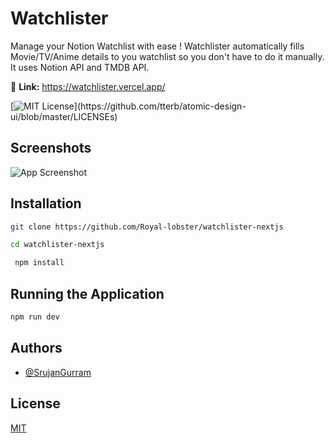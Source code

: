 
# Watchlister

Manage your Notion Watchlist with ease ! Watchlister automatically fills Movie/TV/Anime details to you watchlist so you don't have to do it manually. It uses Notion API and TMDB API.

🔗 **Link:** https://watchlister.vercel.app/

[![MIT License](https://img.shields.io/apm/l/atomic-design-ui.svg?)](https://github.com/tterb/atomic-design-ui/blob/master/LICENSEs)
## Screenshots

![App Screenshot](https://raw.githubusercontent.com/Royal-lobster/watchlister-nextjs/main/screenshot.png)

  
## Installation

```bash
git clone https://github.com/Royal-lobster/watchlister-nextjs

cd watchlister-nextjs

 npm install
```
## Running the Application

```bash
npm run dev
```
    
## Authors

- [@SrujanGurram](https://www.github.com/royal-lobster)

  
## License

[MIT](https://choosealicense.com/licenses/mit/)

  
